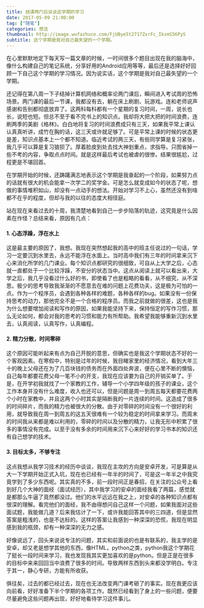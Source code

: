 ```yaml
---
title: 结课两门后谈谈这学期的学习
date: 2017-05-09 21:00:00
tag: ["随笔"]
categories: 想法
thumbnail: http://image.wufazhuce.com/FjUBye5t2717ZxrFc_IksmS56PyS
subtitle: 这个学期是我对自己最失望的一个学期。
---
```

在心里默默地定下每天写一篇文章的时候，一时间很多个题目出现在我的脑海中，像什么构建自己的笔记系统，分享好用的Android应用等等，最后还是选择好好回顾一下自己这个学期的学习情况。因为说实话，这个学期是我对自己最失望的一个学期。

还记得在第八周一下子结掉计算机网络和概率论两门课后，瞬间进入考试周的恐怖场景。两门课的最后一节课，我都没有去，躺在床上刷剧、玩游戏。连和老师说声感谢和告别都彻底放弃了。这两科每科都有一个星期的复习时间，一周，说长也长，说短也短。但总不至于看不完书上的知识点。我却将大把大把的时间浪费，连刷两季的美剧《格林》。白白地将复习的时间浪费成只有三天，如果我平常上课认认真真听讲，成竹在胸的话，这三天或许就足够了。可是平常上课的时候的状态更是差，知识点基本上一个都不知道。临近考试的两三天，有些同学算是复习紧张，我几乎可以算是复习狼狈了。厚着脸皮到处去找大神划重点，求指导。只图省掉一些不考的内容，争取点点时间。就是这样最后考试也被虐的很惨。结果很尴尬，过程更是不堪回首。

在学期开始的时候，还踌躇满志地表示这个学期是我奋起的一个阶段，如果努力点的话就有很大的机会能拿一次学二的奖学金。可是怎么就变成如今的状态了呢，想做的事情堆积如山，却没有一点动手的想法。开始对学习不上心，虽然还没有到啥都不在乎的程度，但却与我的以往的态度大相径庭。

站在现在来看过去的十周，我清楚地看到自己一步步陷落的轨迹，这究竟是什么因素在作怪？总结来看，原因有几点：
#### **1. 心态浮躁，浮在水上**
这是最主要的原因了，我想。我现在突然想起我的高中的班主任说过的一句话，学习一定要沉到水里去，永远不能浮在水面上。当时高中我们有三年的时间拿来沉下心来消化所学的几门课业。每个知识点都研究的很细致，可自从上大学之后，心态就一直都处于一个比较浮躁，不安分的状态当中。这点从阅读上就可以看出来，大学之后，我几乎没看过什么好的书，即使看了也是粗略的看看，从不细究，从不深思。极少的思考导致我渐渐的不愿意去在难的问题上花费功夫，这是极为可怕的一点。作为一个程序员，会遇到各种各样的难题，各种各样的bug。如果没有一份保持思考的动力，那他完全不是一个合格的程序员。而我之前就做的很差，这也是我为什么想要增加阅读和写作的原因，如果我能坚持下来，保持恒定的写作习惯，那么无论如何，都会对我的思考的习惯和能力有所帮助。我希望我能够重新沉到水里去，认真阅读，认真写作，认真编程。
#### **2. 精力分散，时间零碎**
这个原因可能听起来有点为自己开脱的意思，但确实也是我这个学期状态不好的一个客观因素。在寒假中，特别是过年的时候，我目睹家里的经济情况，看到大年三十的晚上父母还在为了几百块钱的债务而在外面四处奔波，便在心里不断的懊恼，自己每年都要花费父母一笔不小的开支，我现在应该要为自己的开销买单了。于是，在开学初我就找了一个家教的工作，辅导一个小学四年级的孩子的课业，这个工作本身并没有什么难度，收入也还可以，但是问题是周一到周五每天都要花费两个小时在家教中，并且这两个小时其实是隔断我的一片连续的时间。这造成了很多的时间碎片，而我的精力也被很大的分散。由于对零碎的时间没有一个很好的利用，就导致我在周一到周五的这五天很难有一个较为稳定的时间拿来学习。而周末的时间我从来都是难以利用的，零碎的时间以及分散的精力，让我无形中积累了很多的事情没有完成。以至于没有多余的时间用来沉下心来好好的学习书本的知识还有自己想学的技术。
#### **3. 目标太多，不够专注**
这点我想从我学习技术的经历中谈谈，我现在主攻的方向是安卓开发，可是算是从大一下学期开始正式入坑，现在也已经有一年半的时间了，可是这一年半之中我究竟学到了多少东西呢。其实真的不多，前一段时间正是春招，在关注的公众号上看到好几个大神的面经（面试经历），其中我学习的安卓的面经我看了两篇，感觉就是都那么牛逼了竟然都没过。他们的水平远远在我之上，对安卓的各种知识点都有很深的理解。看完他们的面经，我不由得想问自己这样一个问题，如果我面对这些面试题，我能做几道？后来我估计了一下，或许我能回答其中的三四道，但是显然答案是粗浅的，也是不达标的。这样的答案让我感到一种深深的恐慌，我现在明显感到我的瓶颈，却有一种深深的无力之感。

好像说远了，回头来说说专注的问题，其实和前面说的也是有联系的，我主学的是安卓，却又老是想学其他的东西，像HTML，python之类，python我这个学期花了挺长一段时间来学习，我也发现我其实更加喜欢的是python。但是正是在很多的目标中来来回回当中浪费了很多的时间。导致两样东西到头来都没学明白。专注于其一，静心专研，方能有所收获。

俱往矣，过去的都已经过去，现在也无法改变两门课考砸了的事实。现在我更应该向前看，好好准备下半个学期的各项工作。既然已经看到了身上的一些问题，便要尽量避免这些问题再出现，好好地看待学习这件事儿。





